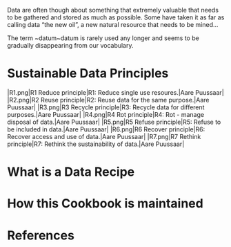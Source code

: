 Data are often though about something that extremely valuable that needs to be gathered and stored as much as possible. Some have taken it as far as calling data “the new oil”, a new natural resource that needs to be mined...

The term ~datum~datum is rarely used any longer and seems to be gradually disappearing from our vocabulary.

# Sustainable Data Principles

|R1.png|R1 Reduce principle|R1: Reduce single use resoures.|Aare Puussaar|
|R2.png|R2 Reuse principle|R2: Reuse data for the same purpose.|Aare Puussaar|
|R3.png|R3 Recycle principle|R3: Recycle data for different purposes.|Aare Puussaar|
|R4.png|R4 Rot principle|R4: Rot - manage disposal of data.|Aare Puussaar|
|R5.png|R5 Refuse principle|R5: Refuse to be included in data.|Aare Puussaar|
|R6.png|R6 Recover principle|R6: Recover access and use of data.|Aare Puussaar|
|R7.png|R7 Rethink principle|R7: Rethink the sustainability of data.|Aare Puussaar|

# What is a Data Recipe

# How this Cookbook is maintained

# References
